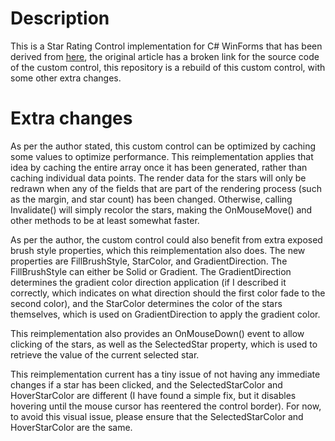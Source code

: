 # Description
This is a Star Rating Control implementation for C# WinForms that has been derived from [here](https://www.codeproject.com/articles/9117/csharp-star-rating-control), the original article has a broken link for the source code of the custom control, this repository is a rebuild of this custom control, with some other extra changes.

# Extra changes
As per the author stated, this custom control can be optimized by caching some values to optimize performance. This reimplementation applies that idea by caching the entire array once it has been generated, rather than caching individual data points. The render data for the stars will only be redrawn when any of the fields that are part of the rendering process (such as the margin, and star count) has been changed. Otherwise, calling Invalidate() will simply recolor the stars, making the OnMouseMove() and other methods to be at least somewhat faster.

As per the author, the custom control could also benefit from extra exposed brush style properties, which this reimplementation also does. The new properties are FillBrushStyle, StarColor, and GradientDirection. The FillBrushStyle can either be Solid or Gradient. The GradientDirection determines the gradient color direction application (if I described it correctly, which indicates on what direction should the first color fade to the second color), and the StarColor determines the color of the stars themselves, which is used on GradientDirection to apply the gradient color.

This reimplementation also provides an OnMouseDown() event to allow clicking of the stars, as well as the SelectedStar property, which is used to retrieve the value of the current selected star.

This reimplementation current has a tiny issue of not having any immediate changes if a star has been clicked, and the SelectedStarColor and HoverStarColor are different (I have found a simple fix, but it disables hovering until the mouse cursor has reentered the control border). For now, to avoid this visual issue, please ensure that the SelectedStarColor and HoverStarColor are the same.

